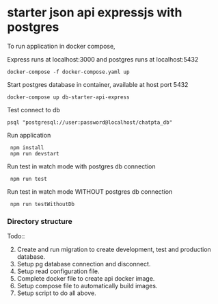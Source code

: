 # starter json api expressjs with postgres

To run application in docker compose, 

Express runs at localhost:3000 and postgres runs at localhost:5432

```shell
docker-compose -f docker-compose.yaml up
```

Start postgres database in container, available at host port 5432

```shell
docker-compose up db-starter-api-express
```

Test connect to db

```shell
psql "postgresql://user:password@localhost/chatpta_db"
```

Run application

```shell
 npm install
 npm run devstart
```

Run test in watch mode with postgres db connection

```shell
 npm run test
```

Run test in watch mode WITHOUT postgres db connection

```shell
 npm run testWithoutDb
```

### Directory structure

Todo::

2. Create and run migration to create development, test and production database.
3. Setup pg database connection and disconnect.
5. Setup read configuration file.
6. Complete docker file to create api docker image.
7. Setup compose file to automatically build images.
8. Setup script to do all above.
